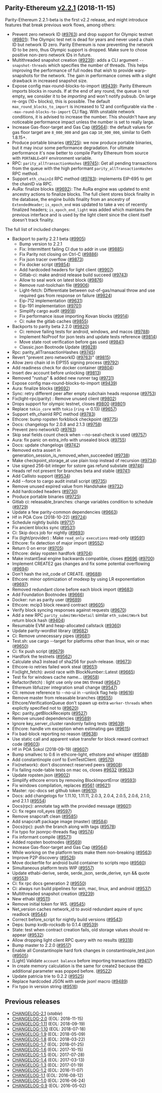 ## Parity-Ethereum [v2.2.1](https://github.com/paritytech/parity-ethereum/releases/tag/v2.2.1) (2018-11-15)

Parity-Ethereum 2.2.1-beta is the first v2.2 release, and might introduce features that break previous work flows, among others:

- Prevent zero network ID ([#9763](https://github.com/paritytech/parity-ethereum/pull/9763)) and drop support for Olympic testnet ([#9801](https://github.com/paritytech/parity-ethereum/pull/9801)): The Olympic test net is dead for years and never used a chain ID but network ID zero. Parity Ethereum is now preventing the network ID to be zero, thus Olympic support is dropped. Make sure to chose positive non-zero network IDs in future.
- Multithreaded snapshot creation ([#9239](https://github.com/paritytech/parity-ethereum/pull/9239)): adds a CLI argument `--snapshot-threads` which specifies the number of threads. This helps improving the performance of full nodes that wish to provide warp-snapshots for the network. The gain in performance comes with a slight drawback in increased snapshot size.
- Expose config max-round-blocks-to-import ([#9439](https://github.com/paritytech/parity-ethereum/pull/9439)): Parity Ethereum imports blocks in rounds. If at the end of any round, the queue is not empty, we consider it to be _importing_ and won't notify pubsub. On large re-orgs (10+ blocks), this is possible. The default `max_round_blocks_to_import` is increased to 12 and configurable via the `--max-round-blocks-to-import` CLI flag. With unstable network conditions, it is advised to increase the number. This shouldn't have any noticeable performance impact unless the number is set to really large.
- Increase Gas-floor-target and Gas Cap ([#9564](https://github.com/paritytech/parity-ethereum/pull/9564)): the default values for gas floor target are `8_000_000` and gas cap `10_000_000`, similar to Geth 1.8.15+.
- Produce portable binaries ([#9725](https://github.com/paritytech/parity-ethereum/pull/9725)): we now produce portable binaries, but it may incur some performance degradation. For ultimate performance it's now better to compile Parity Ethereum from source with `PORTABLE=OFF` environment variable.
- RPC: `parity_allTransactionHashes` ([#9745](https://github.com/paritytech/parity-ethereum/pull/9745)): Get all pending transactions from the queue with the high performant `parity_allTransactionHashes` RPC method.
- Support `eth_chainId` RPC method ([#9783](https://github.com/paritytech/parity-ethereum/pull/9783)): implements EIP-695 to get the chainID via RPC.
- AuRa: finalize blocks ([#9692](https://github.com/paritytech/parity-ethereum/pull/9692)): The AuRa engine was updated to emit ancestry actions to finalize blocks. The full client stores block finality in the database, the engine builds finality from an ancestry of `ExtendedHeader`; `is_epoch_end` was updated to take a vec of recently finalized headers; `is_epoch_end_light` was added which maintains the previous interface and is used by the light client since the client itself doesn't track finality.

The full list of included changes:

- Backport to parity 2.2.1 beta ([#9905](https://github.com/paritytech/parity-ethereum/pull/9905))
  - Bump version to 2.2.1
  - Fix: Intermittent failing CI due to addr in use ([#9885](https://github.com/paritytech/parity-ethereum/pull/9885))
  - Fix Parity not closing on Ctrl-C ([#9886](https://github.com/paritytech/parity-ethereum/pull/9886))
  - Fix json tracer overflow ([#9873](https://github.com/paritytech/parity-ethereum/pull/9873))
  - Fix docker script ([#9854](https://github.com/paritytech/parity-ethereum/pull/9854))
  - Add hardcoded headers for light client ([#9907](https://github.com/paritytech/parity-ethereum/pull/9907))
  - Gitlab-ci: make android release build succeed ([#9743](https://github.com/paritytech/parity-ethereum/pull/9743))
  - Allow to seal work on latest block ([#9876](https://github.com/paritytech/parity-ethereum/pull/9876))
  - Remove rust-toolchain file ([#9906](https://github.com/paritytech/parity-ethereum/pull/9906))
  - Light-fetch: Differentiate between out-of-gas/manual throw and use required gas from response on failure ([#9824](https://github.com/paritytech/parity-ethereum/pull/9824))
  - Eip-712 implementation ([#9631](https://github.com/paritytech/parity-ethereum/pull/9631))
  - Eip-191 implementation ([#9701](https://github.com/paritytech/parity-ethereum/pull/9701))
  - Simplify cargo audit ([#9918](https://github.com/paritytech/parity-ethereum/pull/9918))
  - Fix performance issue importing Kovan blocks ([#9914](https://github.com/paritytech/parity-ethereum/pull/9914))
  - Ci: nuke the gitlab caches ([#9855](https://github.com/paritytech/parity-ethereum/pull/9855))
- Backports to parity beta 2.2.0 ([#9820](https://github.com/paritytech/parity-ethereum/pull/9820))
  - Ci: remove failing tests for android, windows, and macos ([#9788](https://github.com/paritytech/parity-ethereum/pull/9788))
  - Implement NoProof for json tests and update tests reference ([#9814](https://github.com/paritytech/parity-ethereum/pull/9814))
  - Move state root verification before gas used ([#9841](https://github.com/paritytech/parity-ethereum/pull/9841))
  - Classic.json Bootnode Update ([#9828](https://github.com/paritytech/parity-ethereum/pull/9828))
- Rpc: parity_allTransactionHashes ([#9745](https://github.com/paritytech/parity-ethereum/pull/9745))
- Revert "prevent zero networkID ([#9763](https://github.com/paritytech/parity-ethereum/pull/9763))" ([#9815](https://github.com/paritytech/parity-ethereum/pull/9815))
- Allow zero chain id in EIP155 signing process ([#9792](https://github.com/paritytech/parity-ethereum/pull/9792))
- Add readiness check for docker container ([#9804](https://github.com/paritytech/parity-ethereum/pull/9804))
- Insert dev account before unlocking ([#9813](https://github.com/paritytech/parity-ethereum/pull/9813))
- Removed "rustup" & added new runner tag ([#9731](https://github.com/paritytech/parity-ethereum/pull/9731))
- Expose config max-round-blocks-to-import ([#9439](https://github.com/paritytech/parity-ethereum/pull/9439))
- Aura: finalize blocks ([#9692](https://github.com/paritytech/parity-ethereum/pull/9692))
- Sync: retry different peer after empty subchain heads response ([#9753](https://github.com/paritytech/parity-ethereum/pull/9753))
- Fix(light-rpc/parity) : Remove unused client ([#9802](https://github.com/paritytech/parity-ethereum/pull/9802))
- Drops support for olympic testnet, closes [#9800](https://github.com/paritytech/parity-ethereum/issues/9800) ([#9801](https://github.com/paritytech/parity-ethereum/pull/9801))
- Replace `tokio_core` with `tokio` (`ring` -> 0.13) ([#9657](https://github.com/paritytech/parity-ethereum/pull/9657))
- Support eth_chainId RPC method ([#9783](https://github.com/paritytech/parity-ethereum/pull/9783))
- Ethcore: bump ropsten forkblock checkpoint ([#9775](https://github.com/paritytech/parity-ethereum/pull/9775))
- Docs: changelogs for 2.0.8 and 2.1.3 ([#9758](https://github.com/paritytech/parity-ethereum/pull/9758))
- Prevent zero networkID ([#9763](https://github.com/paritytech/parity-ethereum/pull/9763))
- Skip seal fields count check when --no-seal-check is used ([#9757](https://github.com/paritytech/parity-ethereum/pull/9757))
- Aura: fix panic on extra_info with unsealed block ([#9755](https://github.com/paritytech/parity-ethereum/pull/9755))
- Docs: update changelogs ([#9742](https://github.com/paritytech/parity-ethereum/pull/9742))
- Removed extra assert in generation_session_is_removed_when_succeeded ([#9738](https://github.com/paritytech/parity-ethereum/pull/9738))
- Make checkpoint_storage_at use plain loop instead of recursion ([#9734](https://github.com/paritytech/parity-ethereum/pull/9734))
- Use signed 256-bit integer for sstore gas refund substate ([#9746](https://github.com/paritytech/parity-ethereum/pull/9746))
- Heads ref not present for branches beta and stable ([#9741](https://github.com/paritytech/parity-ethereum/pull/9741))
- Add Callisto support ([#9534](https://github.com/paritytech/parity-ethereum/pull/9534))
- Add --force to cargo audit install script ([#9735](https://github.com/paritytech/parity-ethereum/pull/9735))
- Remove unused expired value from Handshake ([#9732](https://github.com/paritytech/parity-ethereum/pull/9732))
- Add hardcoded headers ([#9730](https://github.com/paritytech/parity-ethereum/pull/9730))
- Produce portable binaries ([#9725](https://github.com/paritytech/parity-ethereum/pull/9725))
- Gitlab ci: releasable_branches: change variables condition to schedule ([#9729](https://github.com/paritytech/parity-ethereum/pull/9729))
- Update a few parity-common dependencies ([#9663](https://github.com/paritytech/parity-ethereum/pull/9663))
- Hf in POA Core (2018-10-22) ([#9724](https://github.com/paritytech/parity-ethereum/pull/9724))
- Schedule nightly builds ([#9717](https://github.com/paritytech/parity-ethereum/pull/9717))
- Fix ancient blocks sync ([#9531](https://github.com/paritytech/parity-ethereum/pull/9531))
- Ci: Skip docs job for nightly ([#9693](https://github.com/paritytech/parity-ethereum/pull/9693))
- Fix (light/provider) : Make `read_only executions` read-only ([#9591](https://github.com/paritytech/parity-ethereum/pull/9591))
- Ethcore: fix detection of major import ([#9552](https://github.com/paritytech/parity-ethereum/pull/9552))
- Return 0 on error ([#9705](https://github.com/paritytech/parity-ethereum/pull/9705))
- Ethcore: delay ropsten hardfork ([#9704](https://github.com/paritytech/parity-ethereum/pull/9704))
- Make instantSeal engine backwards compatible, closes [#9696](https://github.com/paritytech/parity-ethereum/issues/9696) ([#9700](https://github.com/paritytech/parity-ethereum/pull/9700))
- Implement CREATE2 gas changes and fix some potential overflowing ([#9694](https://github.com/paritytech/parity-ethereum/pull/9694))
- Don't hash the init_code of CREATE. ([#9688](https://github.com/paritytech/parity-ethereum/pull/9688))
- Ethcore: minor optimization of modexp by using LR exponentiation ([#9697](https://github.com/paritytech/parity-ethereum/pull/9697))
- Removed redundant clone before each block import ([#9683](https://github.com/paritytech/parity-ethereum/pull/9683))
- Add Foundation Bootnodes ([#9666](https://github.com/paritytech/parity-ethereum/pull/9666))
- Docker: run as parity user ([#9689](https://github.com/paritytech/parity-ethereum/pull/9689))
- Ethcore: mcip3 block reward contract ([#9605](https://github.com/paritytech/parity-ethereum/pull/9605))
- Verify block syncing responses against requests ([#9670](https://github.com/paritytech/parity-ethereum/pull/9670))
- Add a new RPC `parity_submitWorkDetail` similar `eth_submitWork` but return block hash ([#9404](https://github.com/paritytech/parity-ethereum/pull/9404))
- Resumable EVM and heap-allocated callstack ([#9360](https://github.com/paritytech/parity-ethereum/pull/9360))
- Update parity-wordlist library ([#9682](https://github.com/paritytech/parity-ethereum/pull/9682))
- Ci: Remove unnecessary pipes ([#9681](https://github.com/paritytech/parity-ethereum/pull/9681))
- Test.sh: use cargo --target for platforms other than linux, win or mac ([#9650](https://github.com/paritytech/parity-ethereum/pull/9650))
- Ci: fix push script ([#9679](https://github.com/paritytech/parity-ethereum/pull/9679))
- Hardfork the testnets ([#9562](https://github.com/paritytech/parity-ethereum/pull/9562))
- Calculate sha3 instead of sha256 for push-release. ([#9673](https://github.com/paritytech/parity-ethereum/pull/9673))
- Ethcore-io retries failed work steal ([#9651](https://github.com/paritytech/parity-ethereum/pull/9651))
- Fix(light_fetch): avoid race with BlockNumber::Latest ([#9665](https://github.com/paritytech/parity-ethereum/pull/9665))
- Test fix for windows cache name... ([#9658](https://github.com/paritytech/parity-ethereum/pull/9658))
- Refactor(fetch) : light use only one `DNS` thread ([#9647](https://github.com/paritytech/parity-ethereum/pull/9647))
- Ethereum libfuzzer integration small change ([#9547](https://github.com/paritytech/parity-ethereum/pull/9547))
- Cli: remove reference to --no-ui in --unlock flag help ([#9616](https://github.com/paritytech/parity-ethereum/pull/9616))
- Remove master from releasable branches ([#9655](https://github.com/paritytech/parity-ethereum/pull/9655))
- Ethcore/VerificationQueue don't spawn up extra `worker-threads` when explictly specified not to ([#9620](https://github.com/paritytech/parity-ethereum/pull/9620))
- Rpc: parity_getBlockReceipts ([#9527](https://github.com/paritytech/parity-ethereum/pull/9527))
- Remove unused dependencies ([#9589](https://github.com/paritytech/parity-ethereum/pull/9589))
- Ignore key_server_cluster randomly failing tests ([#9639](https://github.com/paritytech/parity-ethereum/pull/9639))
- Ethcore: handle vm exception when estimating gas ([#9615](https://github.com/paritytech/parity-ethereum/pull/9615))
- Fix bad-block reporting no reason ([#9638](https://github.com/paritytech/parity-ethereum/pull/9638))
- Use static call and apparent value transfer for block reward contract code ([#9603](https://github.com/paritytech/parity-ethereum/pull/9603))
- Hf in POA Sokol (2018-09-19) ([#9607](https://github.com/paritytech/parity-ethereum/pull/9607))
- Bump smallvec to 0.6 in ethcore-light, ethstore and whisper ([#9588](https://github.com/paritytech/parity-ethereum/pull/9588))
- Add constantinople conf to EvmTestClient. ([#9570](https://github.com/paritytech/parity-ethereum/pull/9570))
- Fix(network): don't disconnect reserved peers ([#9608](https://github.com/paritytech/parity-ethereum/pull/9608))
- Fix failing node-table tests on mac os, closes [#9632](https://github.com/paritytech/parity-ethereum/issues/9632) ([#9633](https://github.com/paritytech/parity-ethereum/pull/9633))
- Update ropsten.json ([#9602](https://github.com/paritytech/parity-ethereum/pull/9602))
- Simplify ethcore errors by removing BlockImportError ([#9593](https://github.com/paritytech/parity-ethereum/pull/9593))
- Fix windows compilation, replaces [#9561](https://github.com/paritytech/parity-ethereum/issues/9561) ([#9621](https://github.com/paritytech/parity-ethereum/pull/9621))
- Master: rpc-docs set github token ([#9610](https://github.com/paritytech/parity-ethereum/pull/9610))
- Docs: add changelogs for 1.11.10, 1.11.11, 2.0.3, 2.0.4, 2.0.5, 2.0.6, 2.1.0, and 2.1.1 ([#9554](https://github.com/paritytech/parity-ethereum/pull/9554))
- Docs(rpc): annotate tag with the provided message ([#9601](https://github.com/paritytech/parity-ethereum/pull/9601))
- Ci: fix regex roll_eyes ([#9597](https://github.com/paritytech/parity-ethereum/pull/9597))
- Remove snapcraft clean ([#9585](https://github.com/paritytech/parity-ethereum/pull/9585))
- Add snapcraft package image (master) ([#9584](https://github.com/paritytech/parity-ethereum/pull/9584))
- Docs(rpc): push the branch along with tags ([#9578](https://github.com/paritytech/parity-ethereum/pull/9578))
- Fix typo for jsonrpc-threads flag ([#9574](https://github.com/paritytech/parity-ethereum/pull/9574))
- Fix informant compile ([#9571](https://github.com/paritytech/parity-ethereum/pull/9571))
- Added ropsten bootnodes ([#9569](https://github.com/paritytech/parity-ethereum/pull/9569))
- Increase Gas-floor-target and Gas Cap ([#9564](https://github.com/paritytech/parity-ethereum/pull/9564))
- While working on the platform tests make them non-breaking ([#9563](https://github.com/paritytech/parity-ethereum/pull/9563))
- Improve P2P discovery ([#9526](https://github.com/paritytech/parity-ethereum/pull/9526))
- Move dockerfile for android build container to scripts repo ([#9560](https://github.com/paritytech/parity-ethereum/pull/9560))
- Simultaneous platform tests WIP ([#9557](https://github.com/paritytech/parity-ethereum/pull/9557))
- Update ethabi-derive, serde, serde_json, serde_derive, syn && quote ([#9553](https://github.com/paritytech/parity-ethereum/pull/9553))
- Ci: fix rpc docs generation 2 ([#9550](https://github.com/paritytech/parity-ethereum/pull/9550))
- Ci: always run build pipelines for win, mac, linux, and android ([#9537](https://github.com/paritytech/parity-ethereum/pull/9537))
- Multithreaded snapshot creation ([#9239](https://github.com/paritytech/parity-ethereum/pull/9239))
- New ethabi ([#9511](https://github.com/paritytech/parity-ethereum/pull/9511))
- Remove initial token for WS. ([#9545](https://github.com/paritytech/parity-ethereum/pull/9545))
- Net_version caches network_id to avoid redundant aquire of sync readlock ([#9544](https://github.com/paritytech/parity-ethereum/pull/9544))
- Correct before_script for nightly build versions ([#9543](https://github.com/paritytech/parity-ethereum/pull/9543))
- Deps: bump kvdb-rocksdb to 0.1.4 ([#9539](https://github.com/paritytech/parity-ethereum/pull/9539))
- State: test when contract creation fails, old storage values should re-appear ([#9532](https://github.com/paritytech/parity-ethereum/pull/9532))
- Allow dropping light client RPC query with no results ([#9318](https://github.com/paritytech/parity-ethereum/pull/9318))
- Bump master to 2.2.0 ([#9517](https://github.com/paritytech/parity-ethereum/pull/9517))
- Enable all Constantinople hard fork changes in constantinople_test.json ([#9505](https://github.com/paritytech/parity-ethereum/pull/9505))
- [Light] Validate `account balance` before importing transactions ([#9417](https://github.com/paritytech/parity-ethereum/pull/9417))
- In create memory calculation is the same for create2 because the additional parameter was popped before. ([#9522](https://github.com/paritytech/parity-ethereum/pull/9522))
- Update patricia trie to 0.2.2 ([#9525](https://github.com/paritytech/parity-ethereum/pull/9525))
- Replace hardcoded JSON with serde json! macro ([#9489](https://github.com/paritytech/parity-ethereum/pull/9489))
- Fix typo in version string ([#9516](https://github.com/paritytech/parity-ethereum/pull/9516))

## Previous releases

- [CHANGELOG-2.1](docs/CHANGELOG-2.1.md) (_stable_)
- [CHANGELOG-2.0](docs/CHANGELOG-2.0.md) (EOL: 2018-11-15)
- [CHANGELOG-1.11](docs/CHANGELOG-1.11.md) (EOL: 2018-09-19)
- [CHANGELOG-1.10](docs/CHANGELOG-1.10.md) (EOL: 2018-07-18)
- [CHANGELOG-1.9](docs/CHANGELOG-1.9.md) (EOL: 2018-05-09)
- [CHANGELOG-1.8](docs/CHANGELOG-1.8.md) (EOL: 2018-03-22)
- [CHANGELOG-1.7](docs/CHANGELOG-1.7.md) (EOL: 2018-01-25)
- [CHANGELOG-1.6](docs/CHANGELOG-1.6.md) (EOL: 2017-10-15)
- [CHANGELOG-1.5](docs/CHANGELOG-1.5.md) (EOL: 2017-07-28)
- [CHANGELOG-1.4](docs/CHANGELOG-1.4.md) (EOL: 2017-03-13)
- [CHANGELOG-1.3](docs/CHANGELOG-1.3.md) (EOL: 2017-01-19)
- [CHANGELOG-1.2](docs/CHANGELOG-1.2.md) (EOL: 2016-11-07)
- [CHANGELOG-1.1](docs/CHANGELOG-1.1.md) (EOL: 2016-08-12)
- [CHANGELOG-1.0](docs/CHANGELOG-1.0.md) (EOL: 2016-06-24)
- [CHANGELOG-0.9](docs/CHANGELOG-0.9.md) (EOL: 2016-05-02)
